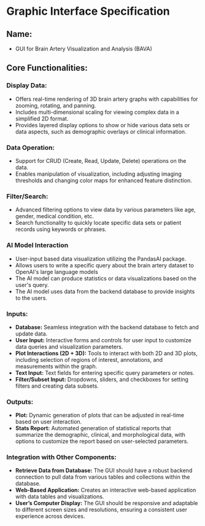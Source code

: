 # Graphic Interface Specification

## Name:
- GUI for Brain Artery Visualization and Analysis (BAVA)

## Core Functionalities:

### Display Data:
- Offers real-time rendering of 3D brain artery graphs with capabilities for zooming, rotating, and panning.
- Includes multi-dimensional scaling for viewing complex data in a simplified 2D format.
- Provides layered display options to show or hide various data sets or data aspects, such as demographic overlays or clinical information.


### Data Operation:
- Support for CRUD (Create, Read, Update, Delete) operations on the data.
- Enables manipulation of visualization, including adjusting imaging thresholds and changing color maps for enhanced feature distinction.

### Filter/Search:
- Advanced filtering options to view data by various parameters like age, gender, medical condition, etc.
- Search functionality to quickly locate specific data sets or patient records using keywords or phrases.

### AI Model Interaction
- User-input based data visualization utilizing the PandasAI package.
- Allows users to write a specific query about the brain artery dataset to OpenAI's large language models
- The AI model can produce statistics or data visualizations based on the user's query.
- The AI model uses data from the backend database to provide insights to the users.

### Inputs:
- **Database:** Seamless integration with the backend database to fetch and update data.
- **User Input:** Interactive forms and controls for user input to customize data queries and visualization parameters.
- **Plot Interactions (2D + 3D):** Tools to interact with both 2D and 3D plots, including selection of regions of interest, annotations, and measurements within the graph.
- **Text Input:** Text fields for entering specific query parameters or notes.
- **Filter/Subset Input:** Dropdowns, sliders, and checkboxes for setting filters and creating data subsets.

### Outputs:
- **Plot:** Dynamic generation of plots that can be adjusted in real-time based on user interaction.
- **Stats Report:** Automated generation of statistical reports that summarize the demographic, clinical, and morphological data, with options to customize the report based on user-selected parameters.

### Integration with Other Components:
- **Retrieve Data from Database:** The GUI should have a robust backend connection to pull data from various tables and collections within the database.
- **Web-Based Application:** Creates an interactive web-based application with data tables and visualizations.
- **User’s Computer Display:** The GUI should be responsive and adaptable to different screen sizes and resolutions, ensuring a consistent user experience across devices.
